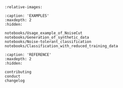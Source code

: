 ```{include} ../README.md
:relative-images:
```

```{toctree}
:caption: 'EXAMPLES'
:maxdepth: 2
:hidden:

notebooks/Usage_example_of_NoiseCut
notebooks/Generation_of_synthetic_data
notebooks/Noise-tolerant_classification
notebooks/Classification_with_reduced_training_data
```

```{toctree}
:caption: 'REFERENCE'
:maxdepth: 2
:hidden:

contributing
conduct
changelog
```
